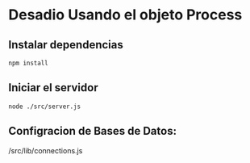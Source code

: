 # Desadio Usando el objeto Process

## Instalar dependencias

    npm install

## Iniciar el servidor

    node ./src/server.js


## Configracion de Bases de Datos:

/src/lib/connections.js
